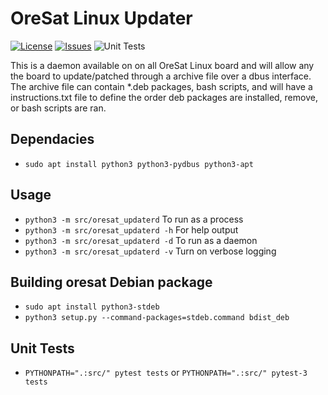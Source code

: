 # OreSat Linux Updater
[![License](https://img.shields.io/github/license/oresat/oresat-linux-updater)](./LICENSE)
[![Issues](https://img.shields.io/github/issues/oresat/oresat-linux-updater)](https://github.com/oresat/oresat-linux-updater/issues)
![Unit Tests](https://github.com/oresat/oresat-linux-updater/workflows/oresat-linux-updater/badge.svg)

This is a daemon available on on all OreSat Linux board and will allow any the
board to update/patched through a archive file over a dbus interface.
The archive file can contain *.deb packages, bash scripts, and will have a
instructions.txt file to define the order deb packages are installed, remove,
or bash scripts are ran.

## Dependacies
- `sudo apt install python3 python3-pydbus python3-apt`

## Usage
- `python3 -m src/oresat_updaterd` To run as a process
- `python3 -m src/oresat_updaterd -h` For help output
- `python3 -m src/oresat_updaterd -d` To run as a daemon
- `python3 -m src/oresat_updaterd -v` Turn on verbose logging

## Building oresat Debian package
- `sudo apt install python3-stdeb`
- `python3 setup.py --command-packages=stdeb.command bdist_deb`

## Unit Tests
- `PYTHONPATH=".:src/" pytest tests` or `PYTHONPATH=".:src/" pytest-3 tests`
